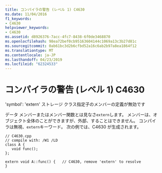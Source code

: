 ```yaml
---
title: コンパイラの警告 (レベル 1) C4630
ms.date: 11/04/2016
f1_keywords:
- C4630
helpviewer_keywords:
- C4630
ms.assetid: d8926376-7acc-4fc7-8438-6f0de3468870
ms.openlocfilehash: 98ea72bef0cb95163604144c1069a13c3b27d81c
ms.sourcegitcommit: 0ab61bc3d2b6cfbd52a16c6ab2b97a8ea1864f12
ms.translationtype: MT
ms.contentlocale: ja-JP
ms.lasthandoff: 04/23/2019
ms.locfileid: "62324533"
---
```

# <a name="compiler-warning-level-1-c4630"></a>コンパイラの警告 (レベル 1) C4630

'symbol': 'extern' ストレージ クラス指定子のメンバーの定義が無効です

データ メンバーまたはメンバー関数とは見なさ`extern`します。 メンバーは、オブジェクト全体のことができますが、外部、することはできません。 コンパイラは無視、`extern`キーワード。 次の例では、C4630 が生成されます。

```
// C4630.cpp
// compile with: /W1 /LD
class A {
   void func();
};

extern void A::func() {   // C4630, remove 'extern' to resolve
}
```